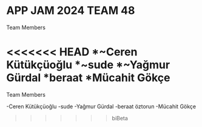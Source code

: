 # APP JAM 2024 TEAM 48
Team Members

<<<<<<< HEAD
*~Ceren Kütükçüoğlu
*~sude
*~Yağmur Gürdal
*beraat
*Mücahit Gökçe
=======
Team Members

-Ceren Kütükçüoğlu
-sude
-Yağmur Gürdal
-beraat öztorun
-Mücahit Gökçe
>>>>>>> biBeta
